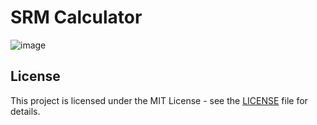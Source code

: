 # SRM Calculator
![image](https://github.com/user-attachments/assets/9dc470f8-c741-4808-bc1f-bdd6787b9627)

## License
This project is licensed under the MIT License - see the <a href="https://github.com/Mohamed-Fiyaz/SRMCalculator?tab=MIT-1-ov-file">LICENSE</a> file for details.

